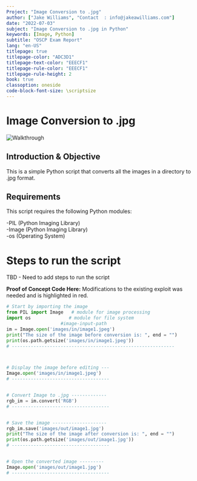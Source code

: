 ```yaml
---
Project: "Image Conversion to .jpg"
author: ["Jake Williams", "Contact  : info@jakeawilliams.com"]
date: "2022-07-03"
subject: "Image Conversion to .jpg in Python"
keywords: [Image, Python]
subtitle: "OSCP Exam Report"
lang: "en-US"
titlepage: true
titlepage-color: "ADC3D1"
titlepage-text-color: "EEECF1"
titlepage-rule-color: "EEECF1"
titlepage-rule-height: 2
book: true
classoption: oneside
code-block-font-size: \scriptsize
---
```

# Image Conversion to .jpg

![Walkthrough](https://media.giphy.com/media/HaW2iLDzbXePTUzUuP/giphy.gif)

## Introduction & Objective

This is a simple Python script that converts all the images in a directory to .jpg format.


## Requirements

This script requires the following Python modules:

-PIL (Python Imaging Library) <br>
-Image (Python Imaging Library) <br>
-os (Operating System)

# Steps to run the script

TBD - Need to add steps to run the script

**Proof of Concept Code Here:**
Modifications to the existing exploit was needed and is highlighted in red.

```python
# Start by importing the image
from PIL import Image   # module for image processing
import os              # module for file system
                    #image-input-path
im = Image.open('images/in/image1.jpeg')
print("The size of the image before conversion is: ", end = "")
print(os.path.getsize('images/in/image1.jpeg'))
# ------------------------------------------------------------



# Display the image before editing ---
Image.open('images/in/image1.jpeg') 
# ------------------------------------


# Convert Image to .jpg -------------
rgb_im = im.convert('RGB')
# ------------------------------------


# Save the image --------------------
rgb_im.save('images/out/image1.jpg')
print("The size of the image after conversion is: ", end = "")
print(os.path.getsize('images/out/image1.jpg'))
# ------------------------------------


# Open the converted image ---------
Image.open('images/out/image1.jpg') 
# ------------------------------------
